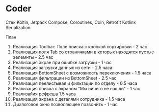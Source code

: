 # Coder

Стек
Koltin,
Jetpack Compose,
Coroutines,
Coin, 
Retrofit
Kotlinx Serialization

План
1. Реализация Toolbar: Поле поиска с кнопкой сортировки - 2 час
2. Реализация поля Tab со страничками в которых находятся пустые эелемнты - 2.5 час
3. Реализация экран при ошибке загрузки - 1 час
4. Реализация загрузки данных из сети - 2.5 часа
5. Реализация BottomSheet с возможность переключения - 1.5 часа
6. Реализация фильтрации из BottomSheet - 2.5 час
7. Реализация пеелистывая и фильтации по отделу - 0.5 часа
8. Реализация поиска с экраном "Мы ничего не нашли" - 1 час
9. Реализайия рефреша 1.5 часа
10. Реализация экрана с деталями сотрудника - 1.5 часа
11. Диалоговое окно позволяющее позвонить - 1 час
